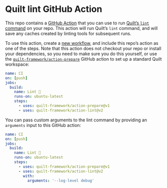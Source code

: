 # Quilt lint GitHub Action

This repo contains a [GitHub Action](https://github.com/features/actions) that you can use to run [Quilt’s `lint` command](https://github.com/lemonmade/quilt/blob/main/documentation/features/linting.md) on your repo. This action will run Quilt’s `lint` command, and will save any caches created by linting tools for subsequent runs.

To use this action, create a [new workflow](https://docs.github.com/en/actions/quickstart#creating-your-first-workflow), and include this repo’s action as one of the steps. Note that this action does not checkout your repo or install your dependencies, so you need to make sure you do this yourself, or use the [`quilt-framework/action-prepare`](https://github.com/quilt-framework/action-prepare) GitHub action to set up a standard Quilt workspace:

```yml
name: CI
on: [push]
jobs:
  build:
    name: Lint 💅
    runs-on: ubuntu-latest
    steps:
      - uses: quilt-framework/action-prepare@v1
      - uses: quilt-framework/action-lint@v2
```

You can pass custom arguments to the lint command by providing an `arguments` input to this GitHub action:

```yml
name: CI
on: [push]
jobs:
  build:
    name: Lint 💅
    runs-on: ubuntu-latest
    steps:
      - uses: quilt-framework/action-prepare@v1
      - uses: quilt-framework/action-lint@v2
        with:
          arguments: '--log-level debug'
```
